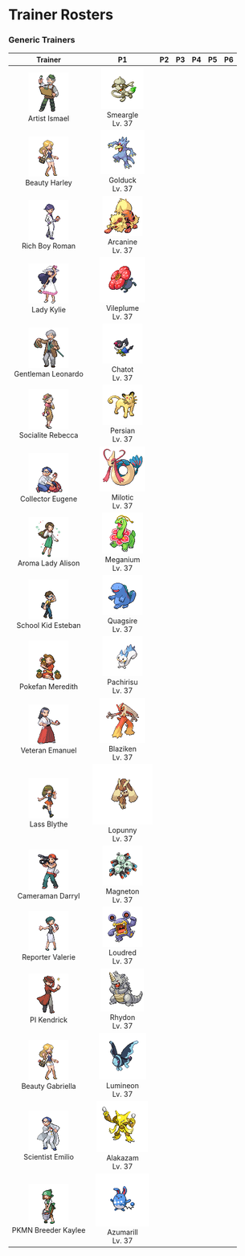 # Trainer Rosters

### Generic Trainers

| Trainer | P1 | P2 | P3 | P4 | P5 | P6 |
|:-------:|:--:|:--:|:--:|:--:|:--:|:--:|
| ![Artist Ismael](../../assets/trainers/artist.png "Artist Ismael")<br>Artist Ismael | ![Smeargle](../../assets/sprites/smeargle/front.gif "Smeargle")<br>Smeargle<br>Lv. 37 |
| ![Beauty Harley](../../assets/trainers/beauty.png "Beauty Harley")<br>Beauty Harley | ![Golduck](../../assets/sprites/golduck/front.gif "Golduck")<br>Golduck<br>Lv. 37 |
| ![Rich Boy Roman](../../assets/trainers/rich_boy.png "Rich Boy Roman")<br>Rich Boy Roman | ![Arcanine](../../assets/sprites/arcanine/front.gif "Arcanine")<br>Arcanine<br>Lv. 37 |
| ![Lady Kylie](../../assets/trainers/lady.png "Lady Kylie")<br>Lady Kylie | ![Vileplume](../../assets/sprites/vileplume/front.gif "Vileplume")<br>Vileplume<br>Lv. 37 |
| ![Gentleman Leonardo](../../assets/trainers/gentleman.png "Gentleman Leonardo")<br>Gentleman Leonardo | ![Chatot](../../assets/sprites/chatot/front.gif "Chatot")<br>Chatot<br>Lv. 37 |
| ![Socialite Rebecca](../../assets/trainers/socialite.png "Socialite Rebecca")<br>Socialite Rebecca | ![Persian](../../assets/sprites/persian/front.gif "Persian")<br>Persian<br>Lv. 37 |
| ![Collector Eugene](../../assets/trainers/collector.png "Collector Eugene")<br>Collector Eugene | ![Milotic](../../assets/sprites/milotic/front.gif "Milotic")<br>Milotic<br>Lv. 37 |
| ![Aroma Lady Alison](../../assets/trainers/aroma_lady.png "Aroma Lady Alison")<br>Aroma Lady Alison | ![Meganium](../../assets/sprites/meganium/front.gif "Meganium")<br>Meganium<br>Lv. 37 |
| ![School Kid Esteban](../../assets/trainers/school_kid.png "School Kid Esteban")<br>School Kid Esteban | ![Quagsire](../../assets/sprites/quagsire/front.gif "Quagsire")<br>Quagsire<br>Lv. 37 |
| ![Pokefan Meredith](../../assets/trainers/pokefan.png "Pokefan Meredith")<br>Pokefan Meredith | ![Pachirisu](../../assets/sprites/pachirisu/front.gif "Pachirisu")<br>Pachirisu<br>Lv. 37 |
| ![Veteran Emanuel](../../assets/trainers/veteran.png "Veteran Emanuel")<br>Veteran Emanuel | ![Blaziken](../../assets/sprites/blaziken/front.gif "Blaziken")<br>Blaziken<br>Lv. 37 |
| ![Lass Blythe](../../assets/trainers/lass.png "Lass Blythe")<br>Lass Blythe | ![Lopunny](../../assets/sprites/lopunny/front.gif "Lopunny")<br>Lopunny<br>Lv. 37 |
| ![Cameraman Darryl](../../assets/trainers/cameraman.png "Cameraman Darryl")<br>Cameraman Darryl | ![Magneton](../../assets/sprites/magneton/front.gif "Magneton")<br>Magneton<br>Lv. 37 |
| ![Reporter Valerie](../../assets/trainers/reporter.png "Reporter Valerie")<br>Reporter Valerie | ![Loudred](../../assets/sprites/loudred/front.gif "Loudred")<br>Loudred<br>Lv. 37 |
| ![PI Kendrick](../../assets/trainers/pi.png "PI Kendrick")<br>PI Kendrick | ![Rhydon](../../assets/sprites/rhydon/front.gif "Rhydon")<br>Rhydon<br>Lv. 37 |
| ![Beauty Gabriella](../../assets/trainers/beauty.png "Beauty Gabriella")<br>Beauty Gabriella | ![Lumineon](../../assets/sprites/lumineon/front.gif "Lumineon")<br>Lumineon<br>Lv. 37 |
| ![Scientist Emilio](../../assets/trainers/scientist.png "Scientist Emilio")<br>Scientist Emilio | ![Alakazam](../../assets/sprites/alakazam/front.gif "Alakazam")<br>Alakazam<br>Lv. 37 |
| ![PKMN Breeder Kaylee](../../assets/trainers/pkmn_breeder.png "PKMN Breeder Kaylee")<br>PKMN Breeder Kaylee | ![Azumarill](../../assets/sprites/azumarill/front.gif "Azumarill")<br>Azumarill<br>Lv. 37 |

